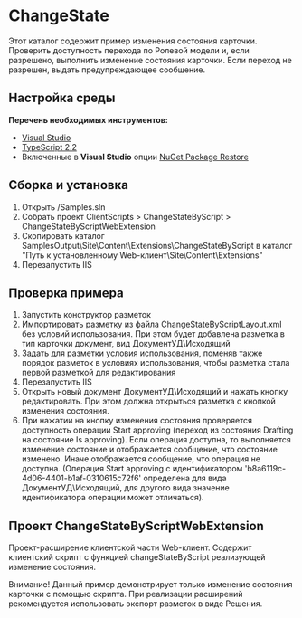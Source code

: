 # ChangeState

Этот каталог содержит пример изменения состояния карточки.
Проверить доступность перехода по Ролевой модели и, если разрешено, выполнить изменение состояния карточки.
Если переход не разрешен, выдать предупреждающее сообщение. 

## Настройка среды

**Перечень необходимых инструментов:** 
* [Visual Studio](https://www.visualstudio.com)
* [TypeScript 2.2](https://www.typescriptlang.org)
* Включенные в **Visual Studio** опции  [NuGet Package Restore](https://docs.microsoft.com/en-us/nuget/consume-packages/package-restore#enabling-and-disabling-package-restore)

## Сборка и установка

1. Открыть /Samples.sln
2. Собрать проект ClientScripts > ChangeStateByScript > ChangeStateByScriptWebExtension
3. Скопировать каталог SamplesOutput\Site\Content\Extensions\ChangeStateByScript в каталог "Путь к установленному Web-клиент\Site\Content\Extensions"
4. Перезапустить IIS

## Проверка примера

1. Запустить конструктор разметок
2. Импортировать разметку из файла ChangeStateByScriptLayout.xml без условий использования. При этом будет добавлена разметка в тип карточки документ, вид ДокументУД\Исходящий
3. Задать для разметки условия использования, поменяв также порядок разметок в условиях использования, чтобы разметка стала первой разметкой для редактирования 
4. Перезапустить IIS
5. Открыть новый документ ДокументУД\Исходящий и нажать кнопку редактировать. При этом должна открыться разметка с кнопкой изменения состояния. 
6. При нажатии на кнопку изменения состояния проверяется доступность операции Start approving (переход из состояния Drafting на состояние Is approving).
Если операция доступна, то выполняется изменение состояние и отображается сообщение, что состояние изменено. 
Иначе отображается сообщение, что операция не доступна. 
(Операция Start approving с идентификатором 'b8a6119c-4d06-4401-b1af-0310615c72f6' определена для вида ДокументУД\Исходящий,
 для другого вида значение идентификатора операции может отличаться).

## Проект ChangeStateByScriptWebExtension

Проект-расширение клиентской части Web-клиент. Содержит клиентский скрипт c функцией changeStateByScript реализующей изменение состояния.

Внимание! Данный пример демонстрирует только изменение состояния карточки с помощью скрипта. 
При реализации расширений рекомендуется использовать экспорт разметок в виде Решения.
